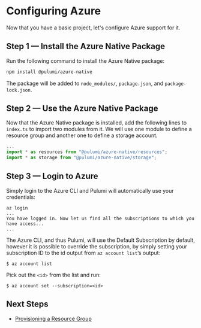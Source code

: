 # Configuring Azure

Now that you have a basic project, let's configure Azure support for it.

## Step 1 &mdash; Install the Azure Native Package

Run the following command to install the Azure Native package:

```bash
npm install @pulumi/azure-native
```

The package will be added to `node_modules/`, `package.json`, and `package-lock.json`.

## Step 2 &mdash; Use the Azure Native Package

Now that the Azure Native package is installed, add the following lines to `index.ts` to import two modules from it. We will use one module to define a resource group and another one to define a storage account.

```ts
...
import * as resources from "@pulumi/azure-native/resources";
import * as storage from "@pulumi/azure-native/storage";
```

## Step 3 &mdash; Login to Azure

Simply login to the Azure CLI and Pulumi will automatically use your credentials:

```
az login
...
You have logged in. Now let us find all the subscriptions to which you have access...
...
```

The Azure CLI, and thus Pulumi, will use the Default Subscription by default, however it is possible to override the subscription, by simply setting your subscription ID to the id output from `az account list`’s output:

```
$ az account list
```

Pick out the `<id>` from the list and run:

```
$ az account set --subscription=<id>
```

## Next Steps

* [Provisioning a Resource Group](./03-provisioning-infrastructure.md)